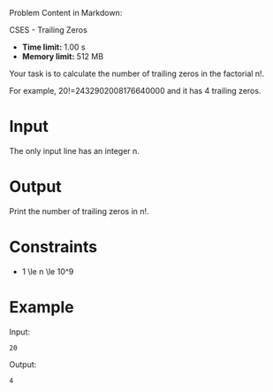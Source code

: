 Problem Content in Markdown:


CSES \- Trailing Zeros




* **Time limit:** 1\.00 s
* **Memory limit:** 512 MB




Your task is to calculate the number of trailing zeros in the factorial n!.


For example, 20!\=2432902008176640000 and it has 4 trailing zeros.


Input
=====


The only input line has an integer n.


Output
======


Print the number of trailing zeros in n!.


Constraints
===========


* 1 \\le n \\le 10^9


Example
=======


Input:



```
20

```

Output:



```
4

```
 

